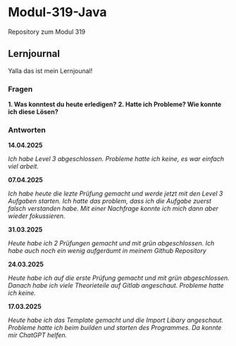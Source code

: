 # Modul-319-Java
Repository zum Modul 319

## Lernjournal

Yalla das ist mein Lernjounal!

### Fragen
**1. Was konntest du heute erledigen?**
**2. Hatte ich Probleme? Wie konnte ich diese Lösen?**

### Antworten

**14.04.2025**

*Ich habe Level 3 abgeschlossen. Probleme hatte ich keine, es war einfach viel arbeit.*

**07.04.2025**

*Ich habe heute die lezte Prüfung gemacht und werde jetzt mit den Level 3 Aufgaben starten. Ich hatte das problem, dass ich die Aufgabe zuerst falsch verstanden habe. Mit einer Nachfrage konnte ich mich dann aber wieder fokussieren.*

**31.03.2025**

*Heute habe ich 2 Prüfungen gemacht und mit grün abgeschlossen. Ich habe auch noch ein wenig aufgeräumt in meinem Github Repository*

**24.03.2025**

*Heute habe ich auf die erste Prüfung gemacht und mit grün abgeschlossen. Danach habe ich viele Theorieteile auf Gitlab angeschaut. Probleme hatte ich keine.*

**17.03.2025**

*Heute habe ich das Template gemacht und die Import Libary angeschaut. Probleme hatte ich beim builden und starten des Programmes. Da konnte mir ChatGPT helfen.*